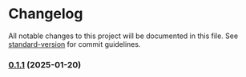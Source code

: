 # Changelog

All notable changes to this project will be documented in this file. See [standard-version](https://github.com/conventional-changelog/standard-version) for commit guidelines.

### [0.1.1](https://github.com/viji1998/reactjs-ai/compare/v1.0.0...v0.1.1) (2025-01-20)
